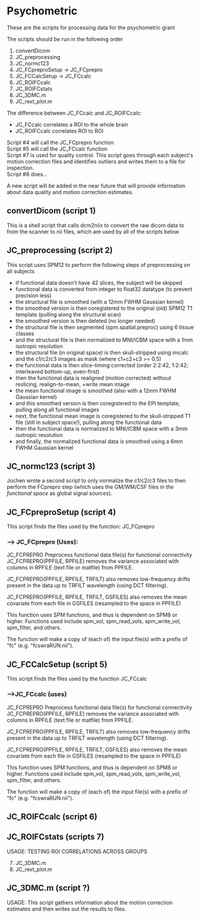 # Psychometric
These are the scripts for processing data for the psychometric grant

The scripts should be run in the following order
1. convertDicom
2. JC_preprocessing
3. JC_normc123
4. JC_FCpreproSetup -> JC_FCprepro
5. JC_FCCalcSetup -> JC_FCcalc
6. JC_ROIFCcalc
7. JC_ROIFCstats
8. JC_3DMC.m
9. JC_rext_plot.m

The difference between JC_FCcalc and JC_ROIFCcalc:
* JC_FCcalc correlates a ROI to the whole brain
* JC_ROIFCcalc correlates ROI to ROI

Script #4 will call the JC_FCprepro function </br>
Script #5 will call the JC_FCcalc function </br>
Script #7 is used for quality control. This script goes through each subject's motion correction files and identifies outliers and writes them to a file for inspection. </br>
Script #8 does...


A new script will be added in the near future that will provide information about data quality and motion correction estimates.

##    convertDicom (script 1)
This is a shell script that calls dcm2niix to convert the raw dicom data to
from the scanner to nii files, which are used by all of the scripts below.


##    JC_preprocessing (script 2)
This script uses SPM12 to perform the following steps of preprocessing on all subjects

* if functional data doesn't have 42 slices, the subject will be skipped
* functional data is converted from integer to float32 datatype (to prevent precision less)
* the structural file is smoothed (with a 12mm FWHM Gaussian kernel)
* the smoothed version is then coregistered to the original (old) SPM12 T1 template (pulling along the structural scan)
* the smoothed version is then deleted (no longer needed)
* the structural file is then segmented (spm.spatial.preproc) using 6 tissue classes
* and the structural file is then normalized to MNI/ICBM space with a 1mm isotropic resolution
* the structural file (in original space) is then skull-stripped using imcalc and the c1/c2/c3 images as mask (where c1+c2+c3 >= 0.5)
* the functional data is then slice-timing corrected (order 2:2:42, 1:2:42; interleaved bottom-up, even-first)
* then the functional data is realigned (motion corrected) without reslicing, realign-to-mean, +write mean image
* the mean functional image is smoothed (also with a 12mm FWHM Gaussian kernel)
* and this smoothed version is then coregistered to the EPI template, pulling along all functional images
* next, the functional mean image is coregistered to the skull-stripped T1 file (still in subject space!), pulling along the functional data
* then the functional data is normalized to MNI/ICBM space with a 3mm isotropic resolution
* and finally, the normalized functional data is smoothed using a 6mm FWHM Gaussian kernel

##    JC_normc123 (script 3)
 Jochen wrote a second script to only normalize the c1/c2/c3 files to then perform the FCprepro step (which uses the GM/WM/CSF files *in the functional space* as global signal sources).

##    JC_FCpreproSetup (script 4)
This script finds the files used by the function: JC_FCprepro
### -->    JC_FCprepro (Uses):
JC_FCPREPRO  Preprocess functional data file(s) for functional connectivity
JC_FCPREPRO(PPFILE, RPFILE) removes the variance associated with
columns in RPFILE (text file or matfile) from PPFILE.

JC_FCPREPRO(PPFILE, RPFILE, TRFILT) also removes low-frequency drifts
present in the data up to TRFILT wavelength (using DCT filtering).

JC_FCPREPRO(PPFILE, RPFILE, TRFILT, GSFILES) also removes the mean
covariate from each file in GSFILES (resampled to the space in PPFILE)

This function uses SPM functions, and thus is dependent on SPM8 or
higher. Functions used include spm_vol, spm_read_vols, spm_write_vol,
spm_filter, and others.

The function will make a copy of (each of) the input file(s) with a
prefix of "fc" (e.g. "fcswraRUN.nii").

##    JC_FCCalcSetup (script 5)
This script finds the files used by the function JC_FCcalc
### -->JC_FCcalc (uses)
JC_FCPREPRO  Preprocess functional data file(s) for functional connectivity
JC_FCPREPRO(PPFILE, RPFILE) removes the variance associated with
columns in RPFILE (text file or matfile) from PPFILE.

JC_FCPREPRO(PPFILE, RPFILE, TRFILT) also removes low-frequency drifts
present in the data up to TRFILT wavelength (using DCT filtering).

JC_FCPREPRO(PPFILE, RPFILE, TRFILT, GSFILES) also removes the mean
covariate from each file in GSFILES (resampled to the space in PPFILE)

This function uses SPM functions, and thus is dependent on SPM8 or
higher. Functions used include spm_vol, spm_read_vols, spm_write_vol,
spm_filter, and others.

The function will make a copy of (each of) the input file(s) with a
prefix of "fc" (e.g. "fcswraRUN.nii").

##    JC_ROIFCcalc (script 6)


##    JC_ROIFCstats (scripts 7)
USAGE:			TESTING ROI CORRELATIONS ACROSS GROUPS



7. JC_3DMC.m
7. JC_rext_plot.m

##    JC_3DMC.m (script ?)
USAGE:  This script gathers information about the motion correction estimates and then writes out the results to files.
